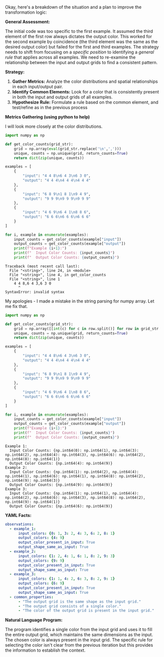 Okay, here's a breakdown of the situation and a plan to improve the transformation logic:

**General Assessment:**

The initial code was too specific to the first example. It assumed the third element of the first row always dictates the output color. This worked for the second example by coincidence (the third element was the same as the desired output color) but failed for the first and third examples. The strategy needs to shift from focusing on a *specific position* to identifying a *general rule* that applies across all examples. We need to re-examine the relationship between the input and output grids to find a consistent pattern.

**Strategy:**

1.  **Gather Metrics:** Analyze the color distributions and spatial relationships in each input/output pair.
2.  **Identify Common Elements:** Look for a color that is consistently present in both the input and output grids of all examples.
3.  **Hypothesize Rule:** Formulate a rule based on the common element, and test/refine as in the previous process

**Metrics Gathering (using python to help)**

I will look more closely at the color distributions.


``` python
import numpy as np

def get_color_counts(grid_str):
    grid = np.array(eval(grid_str.replace('\n',',')))
    unique, counts = np.unique(grid, return_counts=True)
    return dict(zip(unique, counts))

examples = [
    {
        "input": "4 4 8\n6 4 3\n6 3 0",
        "output": "4 4 4\n4 4 4\n4 4 4"
    },
    {
        "input": "6 8 9\n1 8 1\n9 4 9",
        "output": "9 9 9\n9 9 9\n9 9 9"
    },
    {
        "input": "4 6 9\n6 4 1\n8 8 6",
        "output": "6 6 6\n6 6 6\n6 6 6"
    }
]

for i, example in enumerate(examples):
    input_counts = get_color_counts(example["input"])
    output_counts = get_color_counts(example["output"])
    print(f"Example {i+1}:")
    print(f"  Input Color Counts: {input_counts}")
    print(f"  Output Color Counts: {output_counts}")

```
``` failed
Traceback (most recent call last):
  File "<string>", line 24, in <module>
  File "<string>", line 4, in get_color_counts
  File "<string>", line 1
    4 4 8,6 4 3,6 3 0
      ^
SyntaxError: invalid syntax

```
My apologies - I made a mistake in the string parsing for numpy array. Let me fix that.


``` python
import numpy as np

def get_color_counts(grid_str):
    grid = np.array([[int(c) for c in row.split()] for row in grid_str.split('\n')])
    unique, counts = np.unique(grid, return_counts=True)
    return dict(zip(unique, counts))

examples = [
    {
        "input": "4 4 8\n6 4 3\n6 3 0",
        "output": "4 4 4\n4 4 4\n4 4 4"
    },
    {
        "input": "6 8 9\n1 8 1\n9 4 9",
        "output": "9 9 9\n9 9 9\n9 9 9"
    },
    {
        "input": "4 6 9\n6 4 1\n8 8 6",
        "output": "6 6 6\n6 6 6\n6 6 6"
    }
]

for i, example in enumerate(examples):
    input_counts = get_color_counts(example["input"])
    output_counts = get_color_counts(example["output"])
    print(f"Example {i+1}:")
    print(f"  Input Color Counts: {input_counts}")
    print(f"  Output Color Counts: {output_counts}")

```
```
Example 1:
  Input Color Counts: {np.int64(0): np.int64(1), np.int64(3): np.int64(2), np.int64(4): np.int64(3), np.int64(6): np.int64(2), np.int64(8): np.int64(1)}
  Output Color Counts: {np.int64(4): np.int64(9)}
Example 2:
  Input Color Counts: {np.int64(1): np.int64(2), np.int64(4): np.int64(1), np.int64(6): np.int64(1), np.int64(8): np.int64(2), np.int64(9): np.int64(3)}
  Output Color Counts: {np.int64(9): np.int64(9)}
Example 3:
  Input Color Counts: {np.int64(1): np.int64(1), np.int64(4): np.int64(2), np.int64(6): np.int64(3), np.int64(8): np.int64(2), np.int64(9): np.int64(1)}
  Output Color Counts: {np.int64(6): np.int64(9)}

```
**YAML Facts:**


```yaml
observations:
  - example_1:
      input_colors: {0: 1, 3: 2, 4: 3, 6: 2, 8: 1}
      output_colors: {4: 9}
      output_color_present_in_input: True
      output_shape_same_as_input: True
  - example_2:
      input_colors: {1: 2, 4: 1, 6: 1, 8: 2, 9: 3}
      output_colors: {9: 9}
      output_color_present_in_input: True
      output_shape_same_as_input: True
  - example_3:
      input_colors: {1: 1, 4: 2, 6: 3, 8: 2, 9: 1}
      output_colors: {6: 9}
      output_color_present_in_input: True
      output_shape_same_as_input: True
  - common_properties:
      - "The output grid is the same shape as the input grid."
      - "The output grid consists of a single color."
      - "The color of the output grid is present in the input grid."

```


**Natural Language Program:**

The program identifies a single color from the input grid and uses it to fill the entire output grid, which maintains the same dimensions as the input. The chosen color is always present in the input grid. The specific rule for selecting the color isn't clear from the previous iteration but this provides the information to establish the context.

